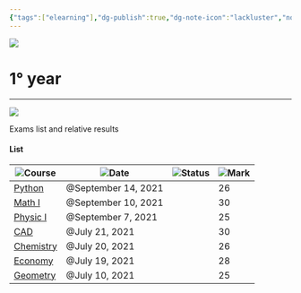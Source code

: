 ```yaml
---
{"tags":["elearning"],"dg-publish":true,"dg-note-icon":"lackluster","noteIcon":"lackluster","permalink":"/04-resources-material-para-zettel/elearning/1-year/","dgPassFrontmatter":true,"created":"2025-10-16T10:18:44.701+01:00","updated":"2025-10-24T16:01:38.046+01:00"}
---
```



![](Dashboard/Attachments/file.svg)

# 1° year

---

![](Dashboard/Attachments/841743.png)

Exams list and relative results

#### List

|![](Dashboard/Attachments/font_gray%20137.svg)Course|![](Dashboard/Attachments/calendar_gray%201207.svg)Date|![](Dashboard/Attachments/checkmark-square_gray%20626.svg)Status|![](Dashboard/Attachments/hashtag_gray%20723.svg)Mark|
|---|---|---|---|
|[Python](1%C2%B0%20year/List/Python%2081ad95f13b194ee3ac5f42573a6779be.html)|@September 14, 2021||26|
|[Math I](1%C2%B0%20year/List/Math%20I%2029c4917679f54072b07c53325cb6262b.html)|@September 10, 2021||30|
|[Physic I](1%C2%B0%20year/List/Physic%20I%2012d537db56834b41b1921b4486d9951d.html)|@September 7, 2021||25|
|[CAD](1%C2%B0%20year/List/CAD%2011e6b1c8e748482cb5e0c7bc87275656.html)|@July 21, 2021||30|
|[Chemistry](1%C2%B0%20year/List/Chemistry%20de20348b034b40a0a7711ae9f0108cf8.html)|@July 20, 2021||26|
|[Economy](1%C2%B0%20year/List/Economy%20f1e4a6fa1d2b4b4a84a413798b9a609c.html)|@July 19, 2021||28|
|[Geometry](1%C2%B0%20year/List/Geometry%20d382b5f13a8d4dc1b155ef145db889d3.html)|@July 10, 2021||25|
